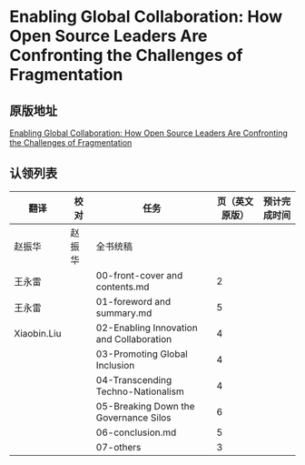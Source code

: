 # Enabling Global Collaboration: How Open Source Leaders Are Confronting the Challenges of Fragmentation

## 原版地址

[Enabling Global Collaboration: How Open Source Leaders Are Confronting the Challenges of Fragmentation](../attachments/Enabling-Global-Collaboration.pdf)

## 认领列表

| 翻译 | 校对  |  任务                                                               | 页（英文原版） | 预计完成时间 |
| ----| -- | ---------------------------------------------------------------- | ------- | ------ |
| 赵振华 | 赵振华   | 全书统稿 |                                                              |         |        |
|  王永雷|   |  00-front-cover and contents.md | 2 |   |
|  王永雷|  |  01-foreword and summary.md       | 5 | |
|  Xiaobin.Liu |  |  02-Enabling Innovation and Collaboration       | 4 | |
|  |  |  03-Promoting Global Inclusion       | 4 | |
|  |  |  04-Transcending Techno-Nationalism       | 4  | |
|  |  |  05-Breaking Down the Governance Silos     | 6 | |
| |  |  06-conclusion.md | 5 | |
| |  |  07-others | 3 | |
